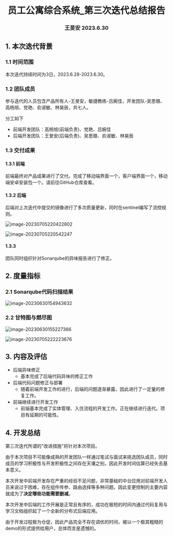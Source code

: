 <div align="center">
    <h1>
        员工公寓综合系统_第三次迭代总结报告
    </h1>
    <h3>
        王旻安 2023.6.30
    </h3>
</div>


## 1. 本次迭代背景

### 1.1 时间范围

本次迭代持续时间为3日，2023.6.28-2023.6.30。

### 1.2 团队成员

参与迭代的人员包含产品所有人-王旻安，敏捷教练-吕婉佳，开发团队-吴思赣、高杨旭、党艳、俞淑敏、林昊辰，共七人。

分工如下

+ 前端开发团队：高杨旭(前端负责)、党艳、吕婉佳
+ 后端开发团队：王旻安(后端负责)、吴思赣、俞淑敏、林昊辰

### 1.3 交付成果

#### 1.3.1 前端

前端最终对产品成果进行了交付。完成了移动端界面一个，客户端界面一个，移动端安卓安装包一个。请前往GitHub仓库查看。



#### 1.3.2 后端

后端对上次迭代中提交的镜像进行了多次质量更新，同时在sentinel编写了流控规则。

![image-20230705220422802](https://cdn.jsdelivr.net/gh/WangMinan/Pics/image-20230705220422802.png)

![image-20230705220542247](https://cdn.jsdelivr.net/gh/WangMinan/Pics/image-20230705220542247.png)



#### 1.3.3

团队同时组织针对Sonarqube的异味报告进行了修正。



## 2. 度量指标

### 2.1 Sonarqube代码扫描结果

![image-20230630154943632](https://cdn.jsdelivr.net/gh/WangMinan/Pics/image-20230630154943632.png)

### 2.2 甘特图与燃尽图

![image-20230630155227366](https://cdn.jsdelivr.net/gh/WangMinan/Pics/image-20230630155227366.png)

![image-20230705222223676](https://cdn.jsdelivr.net/gh/WangMinan/Pics/image-20230705222223676.png)



## 3. 内容及评估

+ 后端异味修正
  + 基本完成了后端代码异味的修正工作
+ 后端代码问题修正与部署
  + 随着前端开发工作的进行，后端的问题逐渐暴露，因此进行了一定量的修复工作。
+ 前端继续进行开发工作
  + 前端基本完成了实体管理、入住流程的开发工作。正在继续进行迭代。项目有延期的可能性。



## 4. 开发总结

第三次迭代所谓的"改进措施"将针对本次项目。

由于本次项目不可能像成熟的开发团队一样通过笔试与面试来挑选团队成员，同时成员的学习积极性与开发积极性之间存在天壤之别，因此开发时间估算已经失去基本意义。

本次开发中前端开发存在严重的经验不足问题，非常基础的中台应用对前端开发人员来说过于困难，存在组件传参、路由选择等多种问题。因此变更控制的主要内容就成为了**决定哪些功能需要删减**。

本次开发中后端的工作开展是正常且有序的，成功在极短的时间内通过代码复用与学习文档组织起了一个全新的分布式后端应用。

由于开发过程极为仓促，因此产品完全不存在调优的时间，被以一个极其粗糙的demo的形式提供给用户，总体而言是遗憾的。